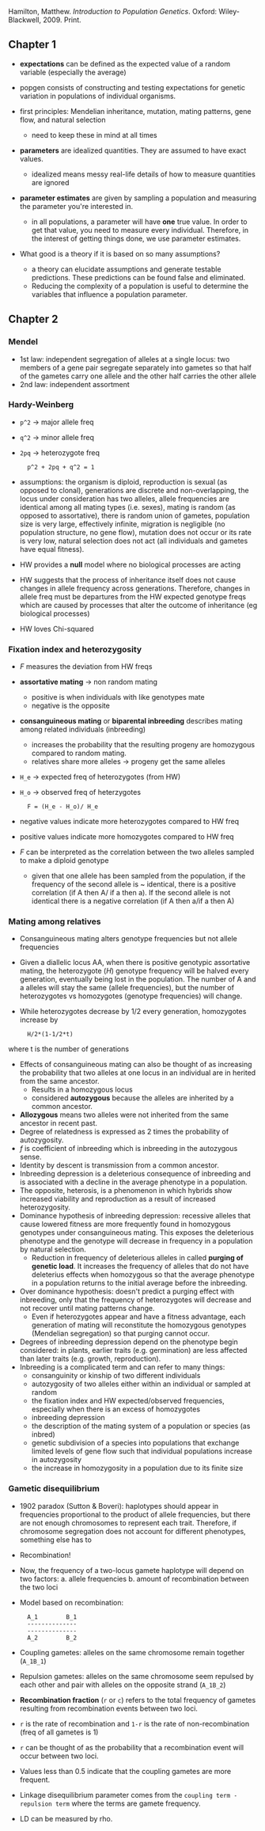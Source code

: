 Hamilton, Matthew. *Introduction to Population Genetics*. Oxford: Wiley-Blackwell, 2009. Print.
## Chapter 1

- **expectations** can be defined as the expected value of a random variable (especially the average)
- popgen consists of constructing and testing expectations for genetic variation in populations of individual organisms.
- first principles: Mendelian inheritance, mutation, mating patterns, gene flow, and natural selection
    - need to keep these in mind at all times
- **parameters** are idealized quantities. They are assumed to have exact values.
    - idealized means messy real-life details of how to measure quantities are ignored
- **parameter estimates** are given by sampling a population and measuring the parameter you're interested in.
    - in all populations, a parameter will have **one** true value. In order to get that value, you need to measure every individual. Therefore, in the interest of getting things done, we use parameter estimates.

- What good is a theory if it is based on so many assumptions?
    - a theory can elucidate assumptions and generate testable predictions. These predictions can be found false and eliminated. 
    - Reducing the complexity of a population is useful to determine the variables that influence a population parameter.
    
## Chapter 2

### Mendel

- 1st law: independent segregation of alleles at a single locus: two members of a gene pair segregate separately into gametes so that half of the gametes carry one allele and the other half carries the other allele
- 2nd law: independent assortment

### Hardy-Weinberg

- `p^2` -> major allele freq
- `q^2` -> minor allele freq
- `2pq` -> heterozygote freq

		p^2 + 2pq + q^2 = 1

- assumptions: the organism is diploid, reproduction is sexual (as opposed to clonal), generations are discrete and non-overlapping, the locus under consideration has two alleles, allele frequencies are identical among all mating types (i.e. sexes), mating is random (as opposed to assortative), there is random union of gametes, population size is very large, effectively infinite, migration is negligible (no population structure, no gene flow), mutation does not occur or its rate is very low, natural selection does not act (all individuals and gametes have equal fitness).
- HW provides a **null** model where no biological processes are acting
- HW suggests that the process of inheritance itself does not cause changes in allele frequency across generations. Therefore, changes in allele freq must be departures from the HW expected genotype freqs which are caused by processes that alter the outcome of inheritance (eg biological processes)
- HW loves Chi-squared 

### Fixation index and heterozygosity

- *F* measures the deviation from HW freqs
- **assortative mating** -> non random mating  
     - positive is when individuals with like genotypes mate
     - negative is the opposite
- **consanguineous mating** or **biparental inbreeding** describes mating among related individuals (inbreeding)
    - increases the probability that the resulting progeny are homozygous compared to random mating. 
    - relatives share more alleles -> progeny get the same alleles
- `H_e` -> expected freq of heterozygotes (from HW)
- `H_o` -> observed freq of heterzygotes

        F = (H_e - H_o)/ H_e
- negative values indicate more heterozygotes compared to HW freq
- positive values indicate more homozygotes compared to HW freq
- *F* can be interpreted as the correlation between the two alleles sampled to make a diploid genotype
    - given that one allele has been sampled from the population, if the frequency of the second allele is ~ identical, there is a positive correlation (if A then A/ if a then a). If the second allele is not identical there is a negative correlation (if A then a/if a then A)

### Mating among relatives

- Consanguineous mating alters genotype frequencies but not allele frequencies
- Given a diallelic locus AA, when there is positive genotypic assortative mating, the heterozygote (*H*) genotype frequency will be halved every generation, eventually being lost in the population. The number of A and a alleles will stay the same (allele frequencies), but the number of heterozygotes vs homozygotes (genotype frequencies) will change. 
- While heterozygotes decrease by 1/2 every generation, homozygotes increase by 
 		
 		H/2*(1-1/2*t)
 where t is the number of generations

- Effects of consanguineous mating can also be thought of as increasing the probability that two alleles at one locus in an individual are in herited from the same ancestor. 
	- Results in a homozygous locus
	- considered **autozygous** because the alleles are inherited by a common ancestor.
- **Allozygous** means two alleles were not inherited from the same ancestor in recent past.
- Degree of relatedness is expressed as 2 times the probability of autozygosity. 
- *f* is coefficient of inbreeding which is inbreeding in the autozygous sense.
- Identity by descent is transmission from a common ancestor. 
- Inbreeding depression is a deleterious consequence of inbreeding and is associated with a decline in the average phenotype in a population.
- The opposite, heterosis, is a phenomenon in which hybrids show increased viability and reproduction as a result of increased heterozygosity.
- Dominance hypothesis of inbreeding depression: recessive alleles that cause lowered fitness are more frequently found in homozygous genotypes under consanguineous mating. This exposes the deleterious phenotype and the genotype will decrease in frequency in a population by natural selection. 
	- Reduction in frequency of deleterious alleles in called **purging of genetic load**. It increases the frequency of alleles that do not have deleterius effects when homozygous so that the average phenotype in a population returns to the initial average before the inbreeding. 
- Over dominance hypothesis: doesn't predict a purging effect with inbreeding, only that the frequency of heterozygotes will decrease and not recover until mating patterns change.
	- Even if heterozygotes appear and have a fitness advantage, each generation of mating will reconstitute the homozygous genotypes (Mendelian segregation) so that purging cannot occur.
- Degrees of inbreeding depression depend on the phenotype begin considered: in plants, earlier traits (e.g. germination) are less affected than later traits (e.g. growth, reproduction). 
- Inbreeding is a complicated term and can refer to many things:
	- consanguinity or kinship of two different individuals
	- autozygosity of two alleles either within an individual or sampled at random
	- the fixation index and HW expected/observed frequencies, especially when there is an excess of homozygotes
	- inbreeding depression
	- the description of the mating system of a population or species (as inbred)
	- genetic subdivision of a species into populations that exchange limited levels of gene flow such that individual populations increase in autozygosity
	- the increase in homozygosity in a population due to its finite size

### Gametic disequilibrium

- 1902 paradox (Sutton & Boveri): haplotypes should appear in frequencies proportional to the product of allele frequencies, but there are not enough chromosomes to represent each trait. Therefore, if chromosome segregation does not account for different phenotypes, something else has to
- Recombination!
- Now, the frequency of a two-locus gamete haplotype will depend on two factors: 
	a. allele frequencies
	b. amount of recombination between the two loci

- Model based on recombination:

		A_1        B_1
		--------------
		--------------
		A_2        B_2

- Coupling gametes: alleles on the same chromosome remain together (`A_1B_1`)
- Repulsion gametes: alleles on the same chromosome seem repulsed by each other and pair with alleles on the opposite strand (`A_1B_2`)
- **Recombination fraction** (`r` or `c`) refers to the total frequency of gametes resulting from recombination events between two loci. 
- `r` is the rate of recombination and `1-r` is the rate of non-recombination (freq of all gametes is 1)
- `r` can be thought of as the probability that a recombination event will occur between two loci. 
- Values less than 0.5 indicate that the coupling gametes are more frequent. 
- Linkage disequilibrium parameter comes from the `coupling term - repulsion term` where the terms are gamete frequency. 
- LD can be measured by rho. 